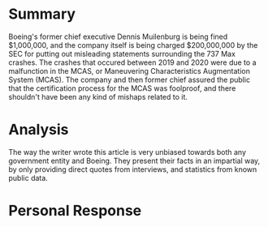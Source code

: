 # Summary
Boeing's former chief executive Dennis Muilenburg is being fined $1,000,000, and the company itself is being charged $200,000,000 by the SEC for putting out misleading statements surrounding the 737 Max crashes. The crashes that occured between 2019 and 2020 were due to a malfunction in the MCAS, or Maneuvering Characteristics Augmentation System (MCAS). The company and then former chief assured the public that the certification process for the MCAS was foolproof, and there shouldn't have been any kind of mishaps related to it.
# Analysis
The way the writer wrote this article is very unbiased towards both any government entity and Boeing. They present their facts in an impartial way, by only providing direct quotes from interviews, and statistics from known public data. 
# Personal Response
